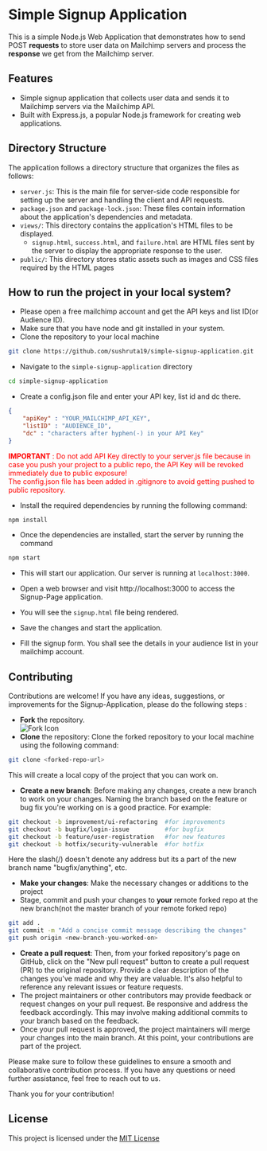 # Simple Signup Application
This is a simple Node.js Web Application that demonstrates how to send POST **requests** to store user data on Mailchimp servers and process the **response** we get from the Mailchimp server.

## Features
- Simple signup application that collects user data and sends it to Mailchimp servers via the Mailchimp API.
- Built with Express.js, a popular Node.js framework for creating web applications.

## Directory Structure
The application follows a directory structure that organizes the files as follows:
- `server.js`: This is the main file for server-side code responsible for setting up the server and handling the client and API requests.
- `package.json` and `package-lock.json`: These files contain information about the application's dependencies and metadata.
- `views/`: This directory contains the application's HTML files to be displayed.
    - `signup.html`, `success.html`, and `failure.html` are HTML files sent by the          server to display the appropriate response to the user.
- `public/`: This directory stores static assets such as images and CSS files required by the HTML pages


## How to run the project in your local system?
- Please open a free mailchimp account and get the API keys and list ID(or Audience ID).
- Make sure that you have node and git installed in your system.
- Clone the repository to your local machine
```bash
git clone https://github.com/sushruta19/simple-signup-application.git
```
- Navigate to the `simple-signup-application` directory
```bash
cd simple-signup-application
```
- Create a config.json file and enter your API key, list id and dc there.
```json
{
    "apiKey" : "YOUR_MAILCHIMP_API_KEY",
    "listID" : "AUDIENCE_ID",
    "dc" : "characters after hyphen(-) in your API Key"
}
```
<p style="color:red"><b>IMPORTANT</b> : Do not add API Key directly to your server.js file because in case you push your project to a public repo, the API Key will be revoked immediately due to public exposure! <br>The config.json file has been added in .gitignore to avoid getting pushed to public repository.</p>

- Install the required dependencies by running the following command:
```bash
npm install
```
- Once the dependencies are installed, start the server by running the command
```bash
npm start
```
- This will start our application. Our server is running at `localhost:3000`.
- Open a web browser and visit http://localhost:3000 to access the Signup-Page application.
- You will see the `signup.html` file being rendered.

- Save the changes and start the application.
- Fill the signup form. You shall see the details in your audience list in your mailchimp account.

## Contributing

Contributions are welcome! If you have any ideas, suggestions, or improvements for the Signup-Application, please do the following steps : 
- **Fork** the repository. <br>![Fork Icon](https://i.imgur.com/an7hXVR.png)
- **Clone** the repository: Clone the forked repository to your local machine using the following command:
```bash
git clone <forked-repo-url>
```
This will create a local copy of the project that you can work on.
- **Create a new branch**: Before making any changes, create a new branch to work on your changes. Naming the branch based on the feature or bug fix you're working on is a good practice. For example:
```bash
git checkout -b improvement/ui-refactoring  #for improvements
git checkout -b bugfix/login-issue          #for bugfix
git checkout -b feature/user-registration   #for new features
git checkout -b hotfix/security-vulnerable  #for hotfix
```
Here the slash(/) doesn't denote any address but its a part of the new branch name "bugfix/anything", etc.
- **Make your changes**: Make the necessary changes or additions to the project
- Stage, commit and push your changes to **your** remote forked repo at the new branch(not the master branch of your remote forked repo)
```bash
git add .
git commit -m "Add a concise commit message describing the changes"
git push origin <new-branch-you-worked-on>
```
- **Create a pull request**: Then, from your forked repository's page on GitHub, click on the "New pull request" button to create a pull request (PR) to the original repository. Provide a clear description of the changes you've made and why they are valuable. It's also helpful to reference any relevant issues or feature requests.
- The project maintainers or other contributors may provide feedback or request changes on your pull request. Be responsive and address the feedback accordingly. This may involve making additional commits to your branch based on the feedback.
- Once your pull request is approved, the project maintainers will merge your changes into the main branch. At this point, your contributions are part of the project.

Please make sure to follow these guidelines to ensure a smooth and collaborative contribution process. If you have any questions or need further assistance, feel free to reach out to us.

Thank you for your contribution!

## License
This project is licensed under the [MIT License](LICENSE)
